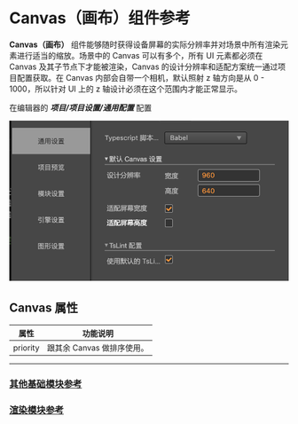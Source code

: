 # Canvas（画布）组件参考

**Canvas（画布）** 组件能够随时获得设备屏幕的实际分辨率并对场景中所有渲染元素进行适当的缩放。场景中的 Canvas 可以有多个，所有 UI 元素都必须在 Canvas 及其子节点下才能被渲染，Canvas 的设计分辨率和适配方案统一通过项目配置获取。在 Canvas 内部会自带一个相机，默认照射 z 轴方向是从 0 - 1000，所以针对 UI 上的 z 轴设计必须在这个范围内才能正常显示。

在编辑器的 ***项目/项目设置/通用配置*** 配置

![Resolution](canvas/resolution.png)

<!-- 画布的脚本接口请参考[Canvas API](../../../api/zh/classes/Canvas.html)。 -->

## Canvas 属性

| 属性           | 功能说明                                                 |
| -------------- | -----------                                            |
| priority       | 跟其余 Canvas 做排序使用。      |

---

### [**其他基础模块参考**](base-component.md)

### [**渲染模块参考**](render-component.md)
